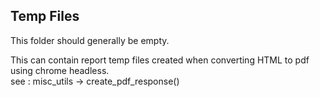 ## Temp Files

This folder should generally be empty.

This can contain report temp files created when converting HTML to pdf using chrome headless.   
see : misc_utils -> create_pdf_response()
